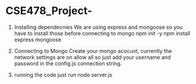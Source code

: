 # CSE478_Project-
1. Installing dependecnies 
We are using express and mongoose so you have to install those before connecting to mongo 
npm init -y
npm install express mongoose

2. Connecting to Mongo 
Create your mongo acocunt, currently the network settings are on allow all so just add your username and password in the config.js connection string. 

3. running the code 
just run node server.js
